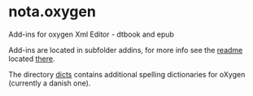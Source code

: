 nota.oxygen
===========

Add-ins for oxygen Xml Editor - dtbook and epub

Add-ins are located in subfolder addins, for more info see the [readme](./addins/readme.md) located [there](./addins).

The directory [dicts](./dicts) contains additional spelling dictionaries for oXygen (currently a danish one).

